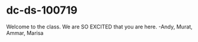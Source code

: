 # dc-ds-100719

Welcome to the class. We are SO EXCITED that you are here. -Andy, Murat, Ammar, Marisa


